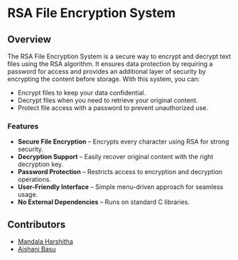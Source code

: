 #  RSA File Encryption System

##  Overview
The RSA File Encryption System is a secure way to encrypt and decrypt text files using the RSA algorithm. It ensures data protection by requiring a password for access and provides an additional layer of security by encrypting the content before storage. 
With this system, you can:
- Encrypt files to keep your data confidential.
- Decrypt files when you need to retrieve your original content.
- Protect file access with a password to prevent unauthorized use.

###  Features
- **Secure File Encryption** – Encrypts every character using RSA for strong security.
- **Decryption Support** – Easily recover original content with the right decryption key.
- **Password Protection** – Restricts access to encryption and decryption operations.
- **User-Friendly Interface** – Simple menu-driven approach for seamless usage.
- **No External Dependencies** – Runs on standard C libraries.

##  Contributors
- [Mandala Harshitha](https://github.com/HARSHITHAMANDALA)
- [Aishani Basu](https://github.com/aishani874)

                                                                                                                          
                                                                                                                          
                                                                                                                                                                                              



